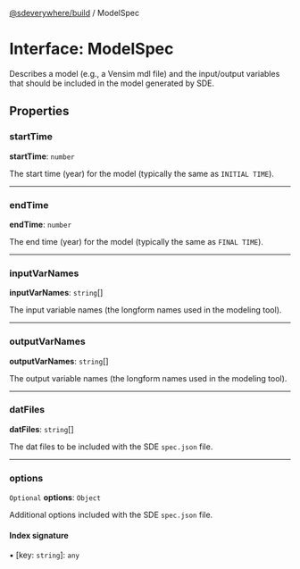 [@sdeverywhere/build](../index.md) / ModelSpec

# Interface: ModelSpec

Describes a model (e.g., a Vensim mdl file) and the input/output variables
that should be included in the model generated by SDE.

## Properties

### startTime

 **startTime**: `number`

The start time (year) for the model (typically the same as `INITIAL TIME`).

___

### endTime

 **endTime**: `number`

The end time (year) for the model (typically the same as `FINAL TIME`).

___

### inputVarNames

 **inputVarNames**: `string`[]

The input variable names (the longform names used in the modeling tool).

___

### outputVarNames

 **outputVarNames**: `string`[]

The output variable names (the longform names used in the modeling tool).

___

### datFiles

 **datFiles**: `string`[]

The dat files to be included with the SDE `spec.json` file.

___

### options

 `Optional` **options**: `Object`

Additional options included with the SDE `spec.json` file.

#### Index signature

▪ [key: `string`]: `any`
